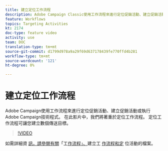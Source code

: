 ```yaml
---
title: 建立定位工作流程
description: Adobe Campaign Classic使用工作流程來進行定位促銷活動、建立促銷活動或執行Adobe Campaign技術程式。 在此影片中，我們將著重於定位工作流程。 定位工作流程可讓您建立數個傳送目標。
feature: Workflows
topics: Targeting Activities
kt: 2174
doc-type: feature video
activity: use
team: DOC
translation-type: tm+mt
source-git-commit: d1799d978a9a29f69d637178439fe770ffd4b281
workflow-type: tm+mt
source-wordcount: '121'
ht-degree: 0%

---
```



# 建立定位工作流程

Adobe Campaign使用工作流程來進行定位促銷活動、建立促銷活動或執行Adobe Campaign技術程式。 在此影片中，我們將著重於定位工作流程。 定位工作流程可讓您建立數個傳送目標。

>[!VIDEO](https://video.tv.adobe.com/v/25605?quality=12)

如需詳細資 [訊，請參閱有關](https://docs.adobe.com/content/help/en/campaign-classic/using/automating-with-workflows/introduction/about-workflows.html)「工[作流程」、](https://helpx.adobe.com/campaign/kt/acc/using/acc-creating-a-workflow-in-a-campaign-video.html)建立工 [作流程和定](https://docs.adobe.com/content/help/en/campaign-classic/using/automating-with-workflows/targeting-activities/about-targeting-activities.html) 位活動的檔案。

